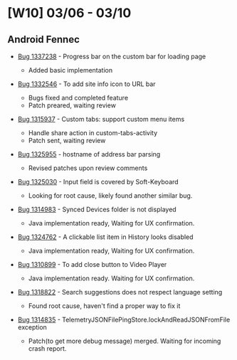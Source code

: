 # [W10] 03/06 - 03/10

## Android Fennec

* [Bug 1337238](https://bugzilla.mozilla.org/show_bug.cgi?id=1337238) - Progress bar on the custom bar for loading page
    - Added basic implementation

* [Bug 1332546](https://bugzilla.mozilla.org/show_bug.cgi?id=1332546) - To add site info icon to URL bar
    - Bugs fixed and completed feature
    - Patch preared, waiting review

* [Bug 1315937](https://bugzilla.mozilla.org/show_bug.cgi?id=1315937) - Custom tabs: support custom menu items
    - Handle share action in custom-tabs-activity
    - Patch sent, waiting review

* [Bug 1325955](https://bugzilla.mozilla.org/show_bug.cgi?id=1325955) - hostname of address bar parsing
    - Revised patches upon review comments

* [Bug 1325030](https://bugzilla.mozilla.org/show_bug.cgi?id=1325030) - Input field is covered by Soft-Keyboard
    - Looking for root cause, likely found another similar bug.

* [Bug 1314983](https://bugzilla.mozilla.org/show_bug.cgi?id=1314983) - Synced Devices folder is not displayed
    - Java implementation ready, Waiting for UX confirmation.

* [Bug 1324762](https://bugzilla.mozilla.org/show_bug.cgi?id=1324726) - A clickable list item in History looks disabled
    - Java implementation ready, Waiting for UX confirmation.

* [Bug 1310899](https://bugzilla.mozilla.org/show_bug.cgi?id=1310899) - To add close button to Video Player
    - Java implementation ready. Waiting for UX confirmation.

* [Bug 1318822](https://bugzilla.mozilla.org/show_bug.cgi?id=1318822) -  Search suggestions does not respect language setting
    - Found root cause, haven't find a proper way to fix it

* [Bug 1314835](https://bugzilla.mozilla.org/show_bug.cgi?id=1314835) - TelemetryJSONFilePingStore.lockAndReadJSONFromFile exception
    - Patch(to get more debug message) merged. Waiting for incoming crash report.

